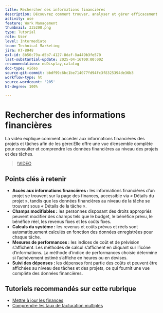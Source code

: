 ```yaml
---
title: Rechercher des informations financières
description: Découvrez comment trouver, analyser et gérer efficacement les données financières des projets et des tâches, couvrant les budgets, les revenus, les coûts et les mesures de performances au niveau des projets et des tâches.
activity: use
feature: Work Management
thumbnail: 335208.png
type: Tutorial
role: User
level: Intermediate
team: Technical Marketing
jira: KT-8948
exl-id: 8b50c79a-d5b7-4127-8daf-8a449b3fe570
last-substantial-update: 2025-04-16T00:00:00Z
recommendations: noDisplay,catalog
doc-type: video
source-git-commit: bbdf99c6bc1be714077fd94fc3f8325394de36b3
workflow-type: ht
source-wordcount: '205'
ht-degree: 100%

---
```


# Rechercher des informations financières

La vidéo explique comment accéder aux informations financières des projets et tâches afin de les gérer.Elle offre une vue d’ensemble complète pour consulter et comprendre les données financières au niveau des projets et des tâches.

>[!VIDEO](https://video.tv.adobe.com/v/3415895/?quality=12&learn=on&enablevpops=1&captions=fre_fr)

## Points clés à retenir

* **Accès aux informations financières :** les informations financières d’un projet se trouvent sur la page des finances, accessible via « Détails du projet », tandis que les données financières au niveau de la tâche se trouvent sous « Détails de la tâche ».
* **Champs modifiables :** les personnes disposant des droits appropriés peuvent modifier des champs tels que le budget, le bénéfice prévu, le bénéfice réel, les revenus fixes et les coûts fixes.
* **Calculs du système :** les revenus et coûts prévus et réels sont automatiquement calculés en fonction des données enregistrées pour chaque tâche.
* **Mesures de performances :** les indices de coût et de prévision s’affichent. Les méthodes de calcul s’affichent en cliquant sur l’icône d’informations. La méthode d’indice de performances choisie détermine si l’achèvement estimé s’affiche en heures ou en devises.
* **Suivi des dépenses :** les dépenses font partie des coûts et peuvent être affichées au niveau des tâches et des projets, ce qui fournit une vue complète des données financières.


## Tutoriels recommandés sur cette rubrique

<!--* [Find financial information](/help/manage-work/project-finances/find-financial-information.md)-->
* [Mettre à jour les finances](/help/manage-work/project-finances/update-and-review-finances.md)
* [Comprendre les taux de facturation multiples](/help/manage-work/project-finances/multiple-billing-rates.md)

